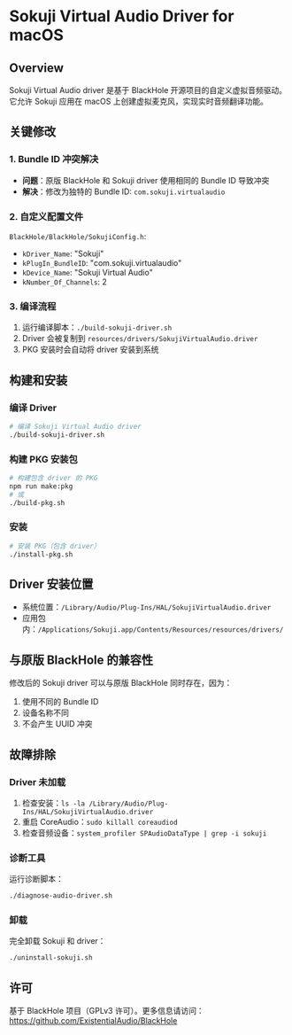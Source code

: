# Sokuji Virtual Audio Driver for macOS

## Overview
Sokuji Virtual Audio driver 是基于 BlackHole 开源项目的自定义虚拟音频驱动。它允许 Sokuji 应用在 macOS 上创建虚拟麦克风，实现实时音频翻译功能。

## 关键修改

### 1. Bundle ID 冲突解决
- **问题**：原版 BlackHole 和 Sokuji driver 使用相同的 Bundle ID 导致冲突
- **解决**：修改为独特的 Bundle ID: `com.sokuji.virtualaudio`

### 2. 自定义配置文件
`BlackHole/BlackHole/SokujiConfig.h`:
- `kDriver_Name`: "Sokuji"
- `kPlugIn_BundleID`: "com.sokuji.virtualaudio"
- `kDevice_Name`: "Sokuji Virtual Audio"
- `kNumber_Of_Channels`: 2

### 3. 编译流程
1. 运行编译脚本：`./build-sokuji-driver.sh`
2. Driver 会被复制到 `resources/drivers/SokujiVirtualAudio.driver`
3. PKG 安装时会自动将 driver 安装到系统

## 构建和安装

### 编译 Driver
```bash
# 编译 Sokuji Virtual Audio driver
./build-sokuji-driver.sh
```

### 构建 PKG 安装包
```bash
# 构建包含 driver 的 PKG
npm run make:pkg
# 或
./build-pkg.sh
```

### 安装
```bash
# 安装 PKG（包含 driver）
./install-pkg.sh
```

## Driver 安装位置
- 系统位置：`/Library/Audio/Plug-Ins/HAL/SokujiVirtualAudio.driver`
- 应用包内：`/Applications/Sokuji.app/Contents/Resources/resources/drivers/`

## 与原版 BlackHole 的兼容性
修改后的 Sokuji driver 可以与原版 BlackHole 同时存在，因为：
1. 使用不同的 Bundle ID
2. 设备名称不同
3. 不会产生 UUID 冲突

## 故障排除

### Driver 未加载
1. 检查安装：`ls -la /Library/Audio/Plug-Ins/HAL/SokujiVirtualAudio.driver`
2. 重启 CoreAudio：`sudo killall coreaudiod`
3. 检查音频设备：`system_profiler SPAudioDataType | grep -i sokuji`

### 诊断工具
运行诊断脚本：
```bash
./diagnose-audio-driver.sh
```

### 卸载
完全卸载 Sokuji 和 driver：
```bash
./uninstall-sokuji.sh
```

## 许可
基于 BlackHole 项目（GPLv3 许可）。更多信息请访问：
https://github.com/ExistentialAudio/BlackHole